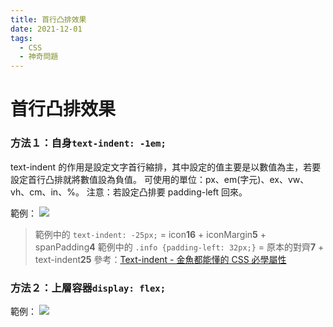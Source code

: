 ```yaml
---
title: 首行凸排效果
date: 2021-12-01
tags:
  - CSS
  - 神奇問題
---
```


# 首行凸排效果

### 方法１：自身`text-indent: -1em;`

text-indent 的作用是設定文字首行縮排，其中設定的值主要是以數值為主，若要設定首行凸排就將數值設為負值。
可使用的單位：px、em(字元)、ex、vw、vh、cm、in、%。
注意：若設定凸排要 padding-left 回來。

範例：
![](https://i.imgur.com/nLeAgvQ.png)

> 範例中的 `text-indent: -25px;` = icon**16** + iconMargin**5** + spanPadding**4**
> 範例中的 `.info {padding-left: 32px;}` = 原本的對齊**7** + text-indent**25**
> 參考：[Text-indent - 金魚都能懂的 CSS 必學屬性](https://ithelp.ithome.com.tw/articles/10243388)

### 方法２：上層容器`display: flex;`

範例：
![](https://i.imgur.com/BYvvb2Z.png)
